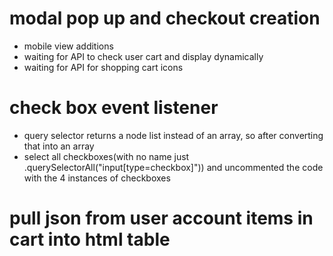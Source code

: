 # modal pop up and checkout creation
- mobile view additions
- waiting for API to check user cart and display dynamically
- waiting for API for shopping cart icons

# check box event listener
- query selector returns a node list instead of an array, so after converting that into an array
- select all checkboxes(with no name just .querySelectorAll("input[type=checkbox]")) and uncommented the code with the 4 instances of checkboxes

# pull json from user account items in cart into html table 


